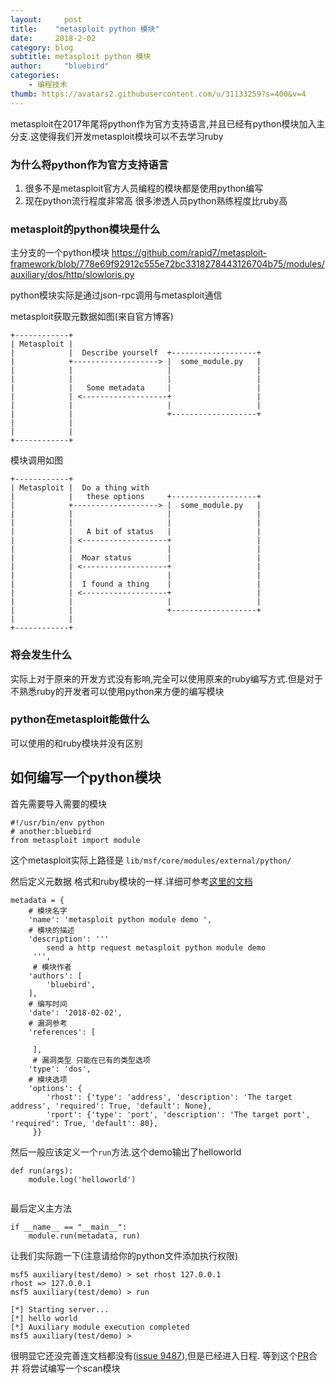 ```yaml
---
layout:     post
title:    "metasploit python 模块"
date:     2018-2-02
category: blog
subtitle: metasploit python 模块
author:     "bluebird"
categories:
    - 编程技术 
thumb: https://avatars2.githubusercontent.com/u/31133259?s=400&v=4
---
```

metasploit在2017年尾将python作为官方支持语言,并且已经有python模块加入主分支.这使得我们开发metasploit模块可以不去学习ruby
<!-- more -->
### 为什么将python作为官方支持语言
1. 很多不是metasploit官方人员编程的模块都是使用python编写
2. 现在python流行程度非常高 很多渗透人员python熟练程度比ruby高

### metasploit的python模块是什么
主分支的一个python模块 https://github.com/rapid7/metasploit-framework/blob/778e69f92912c555e72bc3318278443126704b75/modules/auxiliary/dos/http/slowloris.py

python模块实际是通过json-rpc调用与metasploit通信

metasploit获取元数据如图(来自官方博客)
~~~
+------------+
| Metasploit |
|            |  Describe yourself  +-------------------+
|            +-------------------> |  some_module.py   |
|            |                     |                   |
|            |                     |                   |
|            |   Some metadata     |                   |
|            | <-------------------+                   |
|            |                     |                   |
|            |                     +-------------------+
|            |
|            |
+------------+
~~~

模块调用如图
~~~
+------------+
| Metasploit |  Do a thing with
|            |   these options     +-------------------+
|            +-------------------> |  some_module.py   |
|            |                     |                   |
|            |                     |                   |
|            |   A bit of status   |                   |
|            | <-------------------+                   |
|            |                     |                   |
|            |  Moar status        |                   |
|            | <-------------------+                   |
|            |                     |                   |
|            |  I found a thing    |                   |
|            | <-------------------+                   |
|            |                     |                   |
|            |                     +-------------------+
|            |
+------------+
~~~

### 将会发生什么
实际上对于原来的开发方式没有影响,完全可以使用原来的ruby编写方式.但是对于不熟悉ruby的开发者可以使用python来方便的编写模块

### python在metasploit能做什么
可以使用的和ruby模块并没有区别

## 如何编写一个python模块
首先需要导入需要的模块
~~~
#!/usr/bin/env python
# another:bluebird
from metasploit import module
~~~
这个metasploit实际上路径是 `lib/msf/core/modules/external/python/`

然后定义元数据 格式和ruby模块的一样.详细可参考[这里的文档](https://www.kancloud.cn/bluebird/metasploit/486941)

~~~
metadata = {
	# 模块名字
    'name': 'metasploit python module demo ',
    # 模块的描述
    'description': '''
        send a http request metasploit python module demo
     ''',
     # 模块作者
    'authors': [
        'bluebird', 
    ],
    # 编写时间
    'date': '2018-02-02',
    # 漏洞参考
    'references': [
       
     ],
     # 漏洞类型 只能在已有的类型选项 
    'type': 'dos',
    # 模块选项
    'options': {
        'rhost': {'type': 'address', 'description': 'The target address', 'required': True, 'default': None},
        'rport': {'type': 'port', 'description': 'The target port', 'required': True, 'default': 80},
     }}
~~~

然后一般应该定义一个`run`方法.这个demo输出了helloworld 
~~~
def run(args):
    module.log('helloworld')
   
~~~

最后定义主方法
~~~
if __name__ == "__main__":
    module.run(metadata, run)
~~~

让我们实际跑一下(注意请给你的python文件添加执行权限)
~~~
msf5 auxiliary(test/demo) > set rhost 127.0.0.1
rhost => 127.0.0.1
msf5 auxiliary(test/demo) > run

[*] Starting server...
[*] hello world
[*] Auxiliary module execution completed
msf5 auxiliary(test/demo) > 
~~~

很明显它还没完善连文档都没有([issue 9487](https://github.com/rapid7/metasploit-framework/issues/9487)),但是已经进入日程.
等到这个[PR](https://github.com/rapid7/metasploit-framework/pull/9489)合并 将尝试编写一个scan模块
